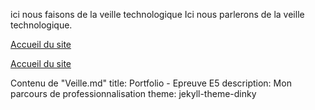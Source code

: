 ici nous faisons de la veille technologique
Ici nous parlerons de la veille technologique.

 <!-- Lien en HTML vers la racine du site (README.md) -->
<a href="https://mickael2183.github.io/Portfolio/">Accueil du site</a>
                            
<!-- Lien en markdown vers la racine du site (README.md) -->
[Accueil du site](.)
                            
 Contenu de "Veille.md"
title: Portfolio - Epreuve E5
description: Mon parcours de professionnalisation
theme: jekyll-theme-dinky
                                    